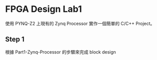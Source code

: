 # FPGA Design Lab1

使用 PYNQ-Z2 上現有的 Zynq Processor 實作一個簡單的 C/C++ Project。

## Step 1 
根據 Part1-Zynq-Processor 的步驟來完成 block design
